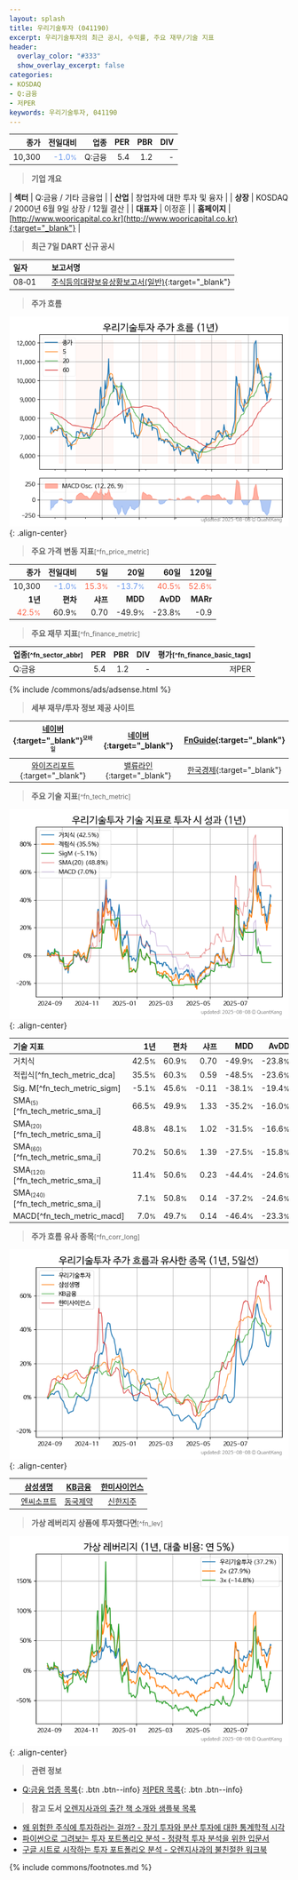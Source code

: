 ```yaml
---
layout: splash
title: 우리기술투자 (041190)
excerpt: 우리기술투자의 최근 공시, 수익률, 주요 재무/기술 지표
header:
  overlay_color: "#333"
  show_overlay_excerpt: false
categories:
- KOSDAQ
- Q:금융
- 저PER
keywords: 우리기술투자, 041190
---
```


| **종가** | **전일대비** | **업종** | **PER** | **PBR** | **DIV** |
| -------: | -----------: | -------: | ------: | ------: | ------: |
| 10,300 | <span style="color: cornflowerblue">-1.0<small>%</small></span> | Q:금융 | 5.4 | 1.2 | - |

<!-- more -->


> **기업 개요**<a id="company"></a>

| <span style="white-space:nowrap;">**섹터**</span> | Q:금융 / 기타 금융업 |
| <span style="white-space:nowrap;">**산업**</span> | 창업자에 대한 투자 및 융자 |
| <span style="white-space:nowrap;">**상장**</span> | KOSDAQ / 2000년 6월 9일 상장 / 12월 결산 |
| <span style="white-space:nowrap;">**대표자**</span> | 이정훈 |
| <span style="white-space:nowrap;">**홈페이지**</span> | [http://www.wooricapital.co.kr](http://www.wooricapital.co.kr){:target="_blank"} |


> **최근 7일 DART 신규 공시**<a id="dart"></a>

| **일자** |      | **보고서명** |
| :------- | :--- | :----------- |
| 08&#x2011;01 | | [주식등의대량보유상황보고서(일반)](https://dart.fss.or.kr/dsaf001/main.do?rcpNo=20250801000765){:target="_blank"} |


> **주가 흐름**<a id="price"></a>

![041190](/stock/images/041190.png){: .align-center}


> **주요 가격 변동 지표**<small>[^fn_price_metric]</small>

| **종가** | **전일대비** | **5일** | **20일** | **60일** | **120일** |
| -------: | -----------: | ------: | -------: | -------: | --------: |
| 10,300 | <span style="color: cornflowerblue">-1.0<small>%</small></span> | <span style="color: tomato">15.3<small>%</small></span> | <span style="color: cornflowerblue">-13.7<small>%</small></span> | <span style="color: tomato">40.5<small>%</small></span> | <span style="color: tomato">52.6<small>%</small></span> |
| **1년** | **편차** | **샤프** | **MDD** | **AvDD** | **MARr** |
| <span style="color: tomato">42.5<small>%</small></span> | 60.9<small>%</small> | 0.70 | -49.9<small>%</small> | -23.8<small>%</small> | -0.9 |


> **주요 재무 지표**<small>[^fn_finance_metric]</small>

| **업종**<small>[^fn_sector_abbr]</small> | **PER** | **PBR** | **DIV** | **평가**<small>[^fn_finance_basic_tags]</small> |
| :--------------------------------------- | ------: | ------: | ------: | ----------------------------------------------: |
| Q:금융 | 5.4 | 1.2 | - | 저PER |



{% include /commons/ads/adsense.html %}

> **세부 재무/투자 정보 제공 사이트**

| [네이버](https://m.stock.naver.com/domestic/stock/041190/finance/summary){:target="_blank"}<sup><small>모바일</small></sup> | [네이버](https://finance.naver.com/item/coinfo.naver?code=041190){:target="_blank"} | [FnGuide](https://comp.fnguide.com/SVO2/ASP/SVD_Invest.asp?gicode=A041190&MenuYn=Y){:target="_blank"} |
| :---: | :---: | :---: |
| [와이즈리포트](https://comp.wisereport.co.kr/company/c1040001.aspx?cmp_cd=041190){:target="_blank"} | [밸류라인](https://www.valueline.co.kr/finance/summary/041190){:target="_blank"} | [한국경제](https://markets.hankyung.com/stock/041190/financial-summary){:target="_blank"} |


> **주요 기술 지표**<small>[^fn_tech_metric]</small>


![041190](/stock/images/041190_tech.png){: .align-center}

| **기술 지표** | **1년** | **편차** | **샤프** | **MDD** | **AvDD** |
| :------------ | ------: | -----------: | -------: | ------: | -------: |
| 거치식 | 42.5<small>%</small> | 60.9<small>%</small> | 0.70 | -49.9<small>%</small> | -23.8<small>%</small> |
| 적립식[^fn_tech_metric_dca] | 35.5<small>%</small> | 60.3<small>%</small> | 0.59 | -48.5<small>%</small> | -23.6<small>%</small> |
| Sig. M[^fn_tech_metric_sigm] | -5.1<small>%</small> | 45.6<small>%</small> | -0.11 | -38.1<small>%</small> | -19.4<small>%</small> |
| SMA<small><sub>(5)</sub></small>[^fn_tech_metric_sma_i] | 66.5<small>%</small> | 49.9<small>%</small> | 1.33 | -35.2<small>%</small> | -16.0<small>%</small> |
| SMA<small><sub>(20)</sub></small>[^fn_tech_metric_sma_i] | 48.8<small>%</small> | 48.1<small>%</small> | 1.02 | -31.5<small>%</small> | -16.6<small>%</small> |
| SMA<small><sub>(60)</sub></small>[^fn_tech_metric_sma_i] | 70.2<small>%</small> | 50.6<small>%</small> | 1.39 | -27.5<small>%</small> | -15.8<small>%</small> |
| SMA<small><sub>(120)</sub></small>[^fn_tech_metric_sma_i] | 11.4<small>%</small> | 50.6<small>%</small> | 0.23 | -44.4<small>%</small> | -24.6<small>%</small> |
| SMA<small><sub>(240)</sub></small>[^fn_tech_metric_sma_i] | 7.1<small>%</small> | 50.8<small>%</small> | 0.14 | -37.2<small>%</small> | -24.6<small>%</small> |
| MACD[^fn_tech_metric_macd] | 7.0<small>%</small> | 49.7<small>%</small> | 0.14 | -46.4<small>%</small> | -23.3<small>%</small> |


> **주가 흐름 유사 종목**<a id="corr"></a><small>[^fn_corr_long]</small>

![041190](/stock/images/041190_corr.png){: .align-center}

|       | [삼성생명](/032830/) | [KB금융](/105560/) | [한미사이언스](/008930/) |
| :---: | :------------------------------------: | :------------------------------------: | :------------------------------------: |
|       | [엔씨소프트](/036570/) | [동국제약](/086450/) | [신한지주](/055550/) |


> **가상 레버리지 상품에 투자했다면**<a id="2x"></a><small>[^fn_lev]</small>

![041190](/stock/images/041190_2x.png){: .align-center}


> **관련 정보**

- [Q:금융 업종 목록](/stats/sector/kosdaq_업종_금융_종목/){: .btn .btn--info} [저PER 목록](/fn/fn_low_per/){: .btn .btn--info}

> **참고 도서** [오렌지사과의 출간 책 소개와 샘플북 목록](https://kongdori.tistory.com/691)

- [왜 위험한 주식에 투자하라는 걸까? - 장기 투자와 분산 투자에 대한 통계학적 시각](https://kongdori.tistory.com/421)
- [파이썬으로 그려보는 투자 포트폴리오 분석  - 정량적 투자 분석을 위한 입문서](https://kongdori.tistory.com/643)
- [구글 시트로 시작하는 투자 포트폴리오 분석 - 오렌지사과의 불친절한 워크북](https://kongdori.tistory.com/449)


{% include commons/footnotes.md %}